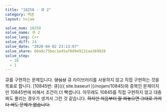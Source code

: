 ```yaml
---
title: "18258 - 큐 2"
category: 백준
layout: nojam

solve_num: 18258
solve_name: 큐 2
solve_lang: C++
solve_diff: 24
solve_date: "2020-04-02 23:13:07"
solve_share: 60a9c75bec1e45af88949131aa369920
solve_step:
  - 18
  - 1
---
```


큐를 구현하는 문제입니다. ~~양심상~~ 큐 라이브러리를 사용하지 않고 직접 구현하는 것을 목표로 합니다. [10845번: 큐]({{ site.baseurl }}/nojam/10845)와 중복인 문제이지만 10845번에 비해서 조건이 더 빡셉니다. 아무래도 10845를 직접 구현하지 않고 대충 짜도 풀리는 경우가 생겨서 그런 것 같습니다. ~~하지만 처음부터 잘 짜놓으면 그대로 가져다 써도 문제가 없습니다.~~
